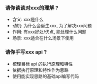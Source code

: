 ### 请你谈谈对xxx的理解 ?
- 含义: xxx是什么
- 动机: 为什么会诞生xxx, 为了解决xxx问题
- 作用: 有xxx好处/优点, 能处理什么问题
- 场景: xxx适合在什么场景下使用

### 请你手写xxx api ?
- 梳理目标 api 的执行原理和特性
- 依据执行原理和特性作为思路
- 使用能实现思路的基础api编写代码